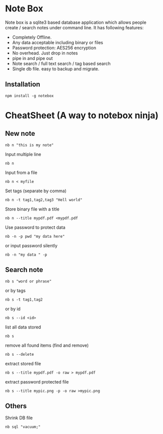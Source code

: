 # Note Box
Note box is a sqlite3 based database application which allows people create / search notes
under command line. It has following features:

* Completely Offline. 
* Any data acceptable including binary or files
* Password protection: AES256 encryption
* No overhead. Just drop in notes
* pipe in and pipe out
* Note search / full text search / tag based search
* Single db file. easy to backup and migrate.

## Installation
```
npm install -g notebox
```

# CheatSheet (A way to notebox ninja)
## New note

```
nb n "this is my note"
```

Input multiple line

```
nb n
```

Input from a file

```
nb n < myfile

```

Set tags (separate by comma)

```
nb n -t tag1,tag2,tag3 "Hell world"
```

Store binary file with a title

```
nb n --title mypdf.pdf <mypdf.pdf
```
Use password to protect data

```
nb -n -p pwd "my data here"
```
or input password silently

```
nb -n "my data " -p
```

## Search note

```
nb s "word or phrase"
```
or by tags

```
nb s -t tag1,tag2
```

or by id

```
nb s --id <id>
```

list all data stored

```
nb s
```

remove all found items (find and remove)

```
nb s --delete
```

extract stored file

```
nb s --title mypdf.pdf -o raw > mypdf.pdf
```

extract password protected file

```
nb s --title mypic.png -p -o raw >mypic.png
```

## Others

Shrink DB file

```
nb sql "vacuum;"
```
